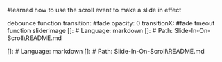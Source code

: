 #learned how to use the scroll event to make a slide in effect

debounce function
transition: #fade
opacity: 0
transitionX: #fade
tmeout function
sliderimage
[]: # Language: markdown
[]: # Path: Slide-In-On-Scroll\README.md

[]: # Language: markdown
[]: # Path: Slide-In-On-Scroll\README.md